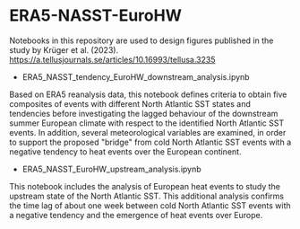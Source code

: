 # ERA5-NASST-EuroHW

Notebooks in this repository are used to design figures published in the study by Krüger et al. (2023). https://a.tellusjournals.se/articles/10.16993/tellusa.3235

* ERA5_NASST_tendency_EuroHW_downstream_analysis.ipynb

Based on ERA5 reanalysis data, this notebook defines criteria to obtain five composites of events with different North Atlantic SST states and tendencies before investigating the lagged behaviour of the downstream summer European climate with respect to the identified North Atlantic SST events. In addition, several meteorological variables are examined, in order to support the proposed "bridge" from cold North Atlantic SST events with a negative tendency to heat events over the European continent.

* ERA5_NASST_EuroHW_upstream_analysis.ipynb

This notebook includes the analysis of European heat events to study the upstream state of the North Atlantic SST. This additional analysis confirms the time lag of about one week between cold North Atlantic SST events with a negative tendency and the emergence of heat events over Europe.  

